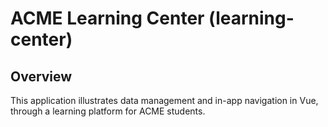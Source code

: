 # ACME Learning Center (learning-center)

## Overview
This application illustrates data management and in-app navigation in Vue, through a learning platform for ACME students.


